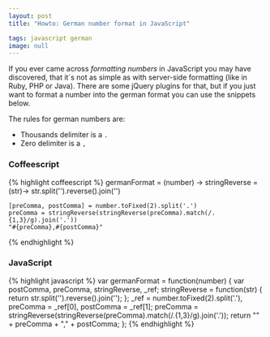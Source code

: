 ```yaml
---
layout: post
title: "Howto: German number format in JavaScript"

tags: javascript german
image: null
---
```


If you ever came across *formatting numbers* in JavaScript you may have discovered, that it´s not as simple as with server-side formatting (like in Ruby, PHP or Java). There are some jQuery plugins for that, but if you just want to format a number into the german format you can use the snippets below.

<!--more-->

The rules for german numbers are:

* Thousands delimiter is a `.`
* Zero delimiter is a `,`

### Coffeescript

{% highlight coffeescript %}
germanFormat = (number) ->
    stringReverse = (str)->
        str.split('').reverse().join('')

    [preComma, postComma] = number.toFixed(2).split('.')
    preComma = stringReverse(stringReverse(preComma).match(/.{1,3}/g).join('.'))
    "#{preComma},#{postComma}"
{% endhighlight %}


### JavaScript

{% highlight javascript %}
var germanFormat = function(number) {
  var postComma, preComma, stringReverse, _ref;
  stringReverse = function(str) {
    return str.split('').reverse().join('');
  };
  _ref = number.toFixed(2).split('.'), preComma = _ref[0], postComma = _ref[1];
  preComma = stringReverse(stringReverse(preComma).match(/.{1,3}/g).join('.'));
  return "" + preComma + "," + postComma;
};
{% endhighlight %}
